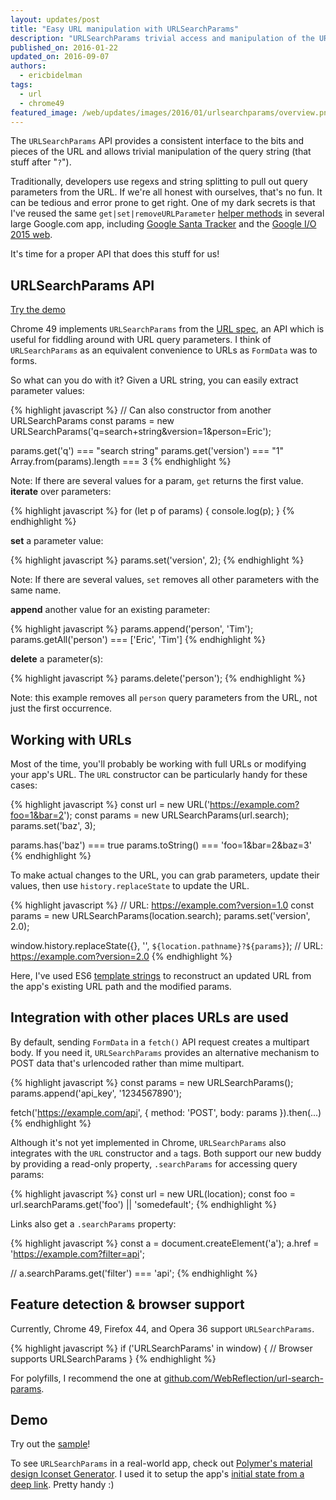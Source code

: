 ```yaml
---
layout: updates/post
title: "Easy URL manipulation with URLSearchParams"
description: "URLSearchParams trivial access and manipulation of the URL's query string"
published_on: 2016-01-22
updated_on: 2016-09-07
authors:
  - ericbidelman
tags:
  - url
  - chrome49
featured_image: /web/updates/images/2016/01/urlsearchparams/overview.png
---
```


<p class="intro">The <code>URLSearchParams</code> API provides a consistent
interface to the bits and pieces of the URL and allows trivial manipulation
of the query string (that stuff after "<code>?</code>").</p>

Traditionally, developers use regexs and string splitting to pull out query
parameters from the URL. If we're all honest with ourselves, that's no fun.
It can be tedious and error prone to get right. One of my dark secrets is that I've reused the same
`get|set|removeURLParameter` [helper methods](https://github.com/GoogleChrome/ioweb2015/blob/21d7a80aefd6a76474fcdb700ac9965cd4c7800f/app/scripts/helper/util.js#L142-L200) in several large Google.com app, including [Google Santa Tracker](https://santatracker.google.com/) and the [Google I/O 2015 web](https://events.google.com/io2015).

It's time for a proper API that does this stuff for us!

## URLSearchParams API

[Try the demo](https://googlechrome.github.io/samples/urlsearchparams/index.html)

Chrome 49 implements `URLSearchParams` from the [URL spec](https://url.spec.whatwg.org/#urlsearchparams), an API which is useful for fiddling around with URL
query parameters. I think of `URLSearchParams` as an equivalent convenience to URLs
as `FormData` was to forms.

So what can you do with it? Given a URL string, you can easily extract parameter values:

{% highlight javascript %}
// Can also constructor from another URLSearchParams
const params = new URLSearchParams('q=search+string&version=1&person=Eric');

params.get('q') === "search string"
params.get('version') === "1"
Array.from(params).length === 3
{% endhighlight %}

Note: If there are several values for a param, `get` returns the first value.
**iterate** over parameters:

{% highlight javascript %}
for (let p of params) {
  console.log(p);
}
{% endhighlight %}

**set** a parameter value:

{% highlight javascript %}
params.set('version', 2);
{% endhighlight %}

Note: If there are several values, `set` removes all other parameters with the same name.

**append** another value for an existing parameter:

{% highlight javascript %}
params.append('person', 'Tim');
params.getAll('person') === ['Eric', 'Tim']
{% endhighlight %}

**delete** a parameter(s):

{% highlight javascript %}
params.delete('person');
{% endhighlight %}

Note: this example removes all `person` query parameters from the URL, not just
the first occurrence.

## Working with URLs

Most of the time, you'll probably be working with full URLs or modifying your
app's URL. The `URL` constructor can be particularly handy for these cases:

{% highlight javascript %}
const url = new URL('https://example.com?foo=1&bar=2');
const params = new URLSearchParams(url.search);
params.set('baz', 3);

params.has('baz') === true
params.toString() === 'foo=1&bar=2&baz=3'
{% endhighlight %}

To make actual changes to the URL, you can grab parameters, update their values,
then use `history.replaceState` to update the URL.

{% highlight javascript %}
// URL: https://example.com?version=1.0
const params = new URLSearchParams(location.search);
params.set('version', 2.0);

window.history.replaceState({}, '', `${location.pathname}?${params}`);
// URL: https://example.com?version=2.0
{% endhighlight %}

Here, I've used ES6 [template strings](https://googlechrome.github.io/samples/template-literals-es6/index.html) to reconstruct an updated URL from the app's existing URL path and the modified
params.

## Integration with other places URLs are used

By default, sending `FormData` in a `fetch()` API request creates a multipart body.
If you need it, `URLSearchParams` provides an alternative mechanism to POST data
that's urlencoded rather than mime multipart.

{% highlight javascript %}
const params = new URLSearchParams();
params.append('api_key', '1234567890');

fetch('https://example.com/api', {
  method: 'POST',
  body: params
}).then(...)
{% endhighlight %}

Although it's not yet implemented in Chrome, `URLSearchParams` also integrates
with the `URL` constructor and `a` tags. Both support our new buddy by providing
a read-only property, `.searchParams` for accessing query params:

{% highlight javascript %}
const url = new URL(location);
const foo = url.searchParams.get('foo') || 'somedefault';
{% endhighlight %}

Links also get a `.searchParams` property:

{% highlight javascript %}
const a = document.createElement('a');
a.href = 'https://example.com?filter=api';

// a.searchParams.get('filter') === 'api';
{% endhighlight %}

## Feature detection & browser support

Currently, Chrome 49, Firefox 44, and Opera 36 support `URLSearchParams`.

{% highlight javascript %}
if ('URLSearchParams' in window) {
  // Browser supports URLSearchParams
}
{% endhighlight %}

For polyfills, I recommend the one at [github.com/WebReflection/url-search-params](https://github.com/WebReflection/url-search-params).

## Demo

Try out the [sample](https://googlechrome.github.io/samples/urlsearchparams/index.html)!

To see `URLSearchParams` in a real-world app, check out [Polymer's material design Iconset Generator](https://poly-icon.appspot.com/). I used it to setup the app's [initial state from a deep link](https://github.com/PolymerLabs/polyicon/blob/master/index.html#L336-L349). Pretty handy :)
